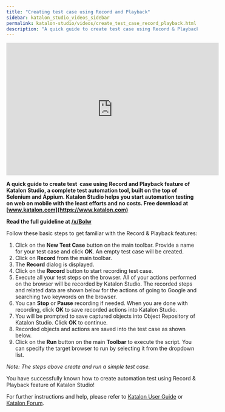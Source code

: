 ```yaml
---
title: "Creating test case using Record and Playback"
sidebar: katalon_studio_videos_sidebar
permalink: katalon-studio/videos/create_test_case_record_playback.html
description: "A quick guide to create test case using Record & Playback feature of Katalon Studio, a complete test automation tool."
---
```

<iframe src="https://www.youtube.com/embed/q5xrnAolITw" width="560" height="349" frameborder="0" allowfullscreen="allowfullscreen">&nbsp;</iframe>

**A quick guide to create test  case using Record and Playback feature of Katalon Studio, a complete test automation tool, built on the top of Selenium and Appium. Katalon Studio helps you start automation testing on web on mobile with the least efforts and no costs. Free download at [www.katalon.com](https://www.katalon.com)**

**Read the full guideline at [/x/BoIw](/x/BoIw)**

Follow these basic steps to get familiar with the Record & Playback features:

1.  Click on the **New Test Case** button on the main toolbar. Provide a name for your test case and click **OK**. An empty test case will be created.
2.  Click on **Record** from the main toolbar.
3.  The **Record** dialog is displayed.
4.  Click on the **Record** button to start recording test case.
5.  Execute all your test steps on the browser. All of your actions performed on the browser will be recorded by Katalon Studio. The recorded steps and related data are shown below for the actions of going to Google and searching two keywords on the browser.
6.  You can **Stop** or **Pause** recording if needed. When you are done with recording, click **OK** to save recorded actions into Katalon Studio.
7.  You will be prompted to save captured objects into Object Repository of Katalon Studio. Click **OK** to continue.
8.  Recorded objects and actions are saved into the test case as shown below.
9.  Click on the **Run** button on the main **Toolbar** to execute the script. You can specify the target browser to run by selecting it from the dropdown list.

_Note: The steps above create and run a simple test case._

You have successfully known how to create automation test using Record & Playback feature of Katalon Studio!

For further instructions and help, please refer to [Katalon User Guide](/x/oArR) or [Katalon Forum](https://forum.katalon.com/).
